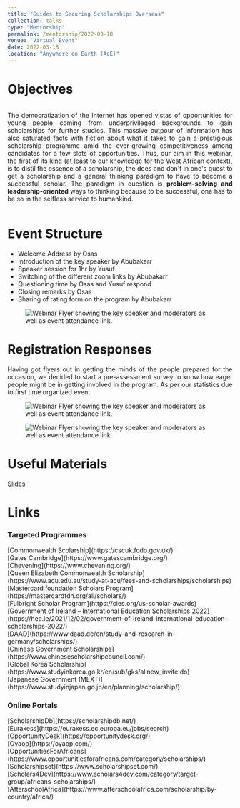 ```yaml
---
title: "Guides to Securing Scholarships Overseas"
collection: talks
type: "Mentorship"
permalink: /mentorship/2022-03-18
venue: "Virtual Event"
date: 2022-03-18
location: "Anywhere on Earth (AoE)"
---
```


Objectives
======
<div class='row' style="display:flex;flex-direction: row;">
  <div class='col' style='width: 100%;'>
      <p style='text-align:justify;'>
    The democratization of the Internet has opened vistas of opportunities for young people coming from underprivileged backgrounds to gain scholarships for further studies. This massive outpour of information has also saturated facts with fiction about what it takes to gain a prestigious scholarship programme amid the ever-growing competitiveness among candidates for a few slots of opportunities. Thus, our aim in this webinar, the first of its kind (at least to our knowledge for the West African context), is to distil the essence of a scholarship, the does and don't in one's quest to get a scholarship and a general thinking paradigm to have to become a successful scholar. The paradigm in question is <b>problem-solving and leadership-oriented</b> ways to thinking because to be successful, one has to be so in the selfless service to humankind. 
      </p>
  </div>
</div>

Event Structure
======
- Welcome Address by Osas
- Introduction of the key speaker by Abubakarr
- Speaker session for 1hr by Yusuf
- Switching of the different zoom links by Abubakarr
- Questioning time by Osas and Yusuf respond
- Closing remarks by Osas
- Sharing of rating form on the program by Abubakarr

<figure id="flyer">
  <img src="http://yusufbrima.github.io/images/scholarship_flyer.jpg" alt="Webinar Flyer showing the key speaker and moderators as well as event attendance link.">
</figure>

Registration Responses
======
<p style='text-align:justify;'>
Having got flyers out in getting the minds of the people prepared for the occasion, we decided to start a pre-assessment survey to know how eager people might be in getting involved in the program. As per our statistics due to first time organized event.
</p>
<figure id="participation">
  <img src="http://yusufbrima.github.io/images/participation.png" alt="Webinar Flyer showing the key speaker and moderators as well as event attendance link.">
</figure>

<figure id="screenshot">
  <img src="http://yusufbrima.github.io/images/screenshot.png" alt="Webinar Flyer showing the key speaker and moderators as well as event attendance link.">
</figure>

<figure id="institution">
  <!-- <img src="http://yusufbrima.github.io/images/screenshot.png" alt="Webinar Flyer showing the key speaker and moderators as well as event attendance link."> -->
  <object type="image/svg+xml" data="http://yusufbrima.github.io/images/institution.svg"></object>
</figure>




Useful Materials
======
[Slides](http://yusufbrima.github.io/files/slide_deck.pdf)


Links
======
<h3>Targeted Programmes</h3>
[Commonwealth Scolarship](https://cscuk.fcdo.gov.uk/) <br />
[Gates Cambridge](https://www.gatescambridge.org/) <br />
[Chevening](https://www.chevening.org/) <br />
[Queen Elizabeth Commonwealth Scholarship](https://www.acu.edu.au/study-at-acu/fees-and-scholarships/scholarships) <br />
[Mastercard foundation Scholars Program](https://mastercardfdn.org/all/scholars/) <br />
[Fulbright Scholar Program](https://cies.org/us-scholar-awards) <br />
[Government of Ireland – International Education Scholarships 2022](https://hea.ie/2021/12/02/government-of-ireland-international-education-scholarships-2022/) <br />
[DAAD](https://www.daad.de/en/study-and-research-in-germany/scholarships/) <br />
[Chinese Government Scholarships](https://www.chinesescholarshipcouncil.com/) <br />
[Global Korea Scholarship](https://www.studyinkorea.go.kr/en/sub/gks/allnew_invite.do) <br />
[Japanese Government (MEXT)](https://www.studyinjapan.go.jp/en/planning/scholarship/) <br />


<h3>Online Portals</h3>
[ScholarshipDb](https://scholarshipdb.net/) <br />
[Euraxess](https://euraxess.ec.europa.eu/jobs/search) <br />
[OpportunityDesk](https://opportunitydesk.org/) <br />
[Oyaop](https://oyaop.com/) <br />
[OpportunitiesForAfricans](https://www.opportunitiesforafricans.com/category/scholarships/) <br />
[Scholarshipset](https://www.scholarshipset.com/) <br />
[Scholars4Dev](https://www.scholars4dev.com/category/target-group/africans-scholarships/)<br />
[AfterschoolAfrica](https://www.afterschoolafrica.com/scholarship/by-country/africa/)



